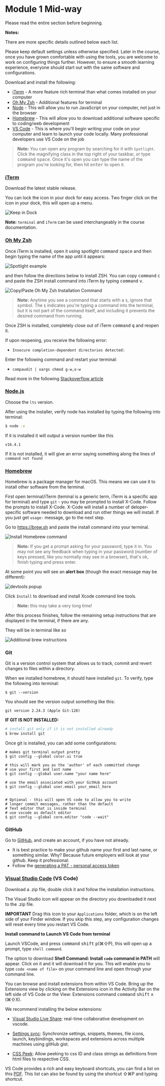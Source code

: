 # Module 1 Mid-way

Please read the entire section before beginning.

**Notes:**

There are more specific details outlined below each list.

Please keep default settings unless otherwise specified. Later in the course, once you have grown comfortable with using the tools, you are welcome to work on configuring things further. However, to ensure a smooth learning experience, everyone should start out with the same software and configurations.

Download and install the following:

- [iTerm](https://iterm2.com/downloads.html) - A more feature rich terminal than what comes installed on your computer
- [Oh My Zsh](https://ohmyz.sh) - Additional features for terminal
- [Node](https://nodejs.org/en/download/) - This will allow you to run JavaScript on your computer, not just in the browser
- [Homebrew](https://brew.sh) - This will allow you to download additional software specific to coding/web development
- [VS Code](https://code.visualstudio.com/download) - This is where you'll begin writing your code on your computer and learn to launch your code locally. Many professional developers use VS Code on the job

> **Note:** You can open any program by searching for it with `Spotlight`. Click the magnifying class in the top right of your taskbar, or type <kbd>command</kbd> <kbd>space</kbd>. Once it's open you can type the name of the program you're looking for, then hit <kbd>enter</kbd> to open it.

### [iTerm](https://iterm2.com/downloads.html)

Download the latest stable release.

You can lock the icon in your dock for easy access. Two finger click on the icon in your dock, this will open up a menu.

![Keep in Dock](./assets/keep-in-dock.png)

**Note:** `terminal` and `iTerm` can be used interchangeably in the course documentation.

### [Oh My Zsh](https://ohmyz.sh)

Once iTerm is installed, open it using spotlight <kbd>command</kbd> <kbd>space</kbd> and then begin typing the name of the app until it appears:

![Spotlight example](./assets/spotlight-example.png)

and then follow the directions below to install ZSH. You can copy <kbd>command</kbd> <kbd>c</kbd> and paste the ZSH install command into iTerm by typing <kbd>command</kbd> <kbd>v</kbd>.

![Copy/Paste Oh My Zsh Installation Command](./assets/copy-paste-oh-my-zsh-command.png)

> **Note:** Anytime you see a command that starts with a `$`, ignore that symbol. The `$` indicates you're typing a command into the terminal, but it is not part of the command itself, and including it prevents the desired command from running.

Once ZSH is installed, completely close out of iTerm <kbd>command</kbd> <kbd>q</kbd> and reopen it.

If upon reopening, you receive the following error:

- `Insecure completion-dependent directories detected: `

Enter the following command and restart your terminal:

- `compaudit | xargs chmod g-w,o-w`

Read more in the following [Stackoverflow article](https://stackoverflow.com/questions/61433167/zsh-detects-insecure-completion-dependent-directories/61433333#61433333)

### [Node.js](https://nodejs.org/en/download/)

Choose the `lts` version.

After using the installer, verify node has installed by typing the following into terminal:

```bash
$ node -v
```

If it is installed it will output a version number like this

```
v16.4.1
```

If it is not installed, it will give an error saying something along the lines of `command not found`

### [Homebrew](https://brew.sh)

Homebrew is a package manager for macOS. This means we can use it to install other software from the terminal.

First open terminal/iTerm (teminal is a generic term, iTerm is a specific app for terminal) and type `git` - you may be prompted to install X-Code. Follow the prompts to install X-Code. X-Code will install a number of deloper-specific software needed to download and run other things we will install. If you just get `usage:` message, go to the next step. 

Go to https://brew.sh and paste the install command into your terminal.

![Install Homebrew command](./assets/install-homebrew-command.png)

> **Note:** If you get a prompt asking for your password, type it in. You may not see any feedback when typing in your password (number of keys pressed, like you normally may see in a browser), that's ok, finish typing and press enter.

At some point you will see an **alert box** (though the exact message may be different):

![devtools popup](./assets/xcode_devtools.png)

Click `Install` to download and install Xcode command line tools.

> **Note:** this may take a very long time!

After this process finishes, follow the remaining setup instructions that are displayed in the terminal, if there are any.

They will be in terminal like so

![Additional brew instructions](./assets/additional-brew.png)

### Git

Git is a version control system that allows us to track, commit and revert changes to files within a directory.

When we installed homebrew, it should have installed `git`. To verify, type the following into terminal:

```
$ git --version
```

You should see the version output something like this:

```
git version 2.24.3 (Apple Git-128)
```

**IF GIT IS NOT INSTALLED:**

```sh
# install git only if it is not installed already
$ brew install git
```

Once git is installed, you can add some configurations:

```
# makes git terminal output pretty
$ git config --global color.ui true

# this will mark you as the 'author' of each committed change
# use your first and last name
$ git config --global user.name "your name here"

# use the email associated with your GitHub account
$ git config --global user.email your_email_here


# Optional - this will open VS code to allow you to write
# longer commit messages, rather than the default
# Text editor that is inside terminal
# use vscode as default editor
$ git config --global core.editor "code --wait"
```

### GitHub

Go to [GitHub](https://github.com), and create an account, if you have not already.

- It is best practice to make your github name your first and last name, or something similar. Why? Because future employers will look at your github. Keep it professional.
- Follow the [generating a PAT - personal access token](./pat-set-up)

### [Visual Studio Code](https://code.visualstudio.com/download) (VS Code)

Download a .zip file, double click it and follow the installation instructions.

The Visual Studio icon will appear on the directory you downloaded it next to the .zip file.

**IMPORTANT** Drag this icon to your `Applications` folder, which is on the left side of your Finder window. If you skip this step, any configuration changes will reset every time you restart VS Code.

**Install command to Launch VS Code from terminal**

Launch VSCode, and press <kbd>command</kbd> <kbd>shift</kbd> <kbd>p</kbd>(⌘⇧P), this will open up a prompt, type `shell command`.

The option to download **Shell Command: Install `code` command in PATH** will appear. Click on it and it will download it for you. This will enable you to type `code <name of file>` on your command line and open through your command line.

You can browse and install extensions from within VS Code. Bring up the Extensions view by clicking on the Extensions icon in the Activity Bar on the left side of VS Code or the View: Extensions command <kbd>command</kbd> <kbd>shift</kbd> <kbd>x</kbd> (⌘⇧X).

We recommend installing the below extensions:

- [Visual Studio Live Share](https://docs.microsoft.com/en-us/visualstudio/liveshare/use/vscode): real-time collaborative development on vscode.

- [Settings sync](https://marketplace.visualstudio.com/items?itemName=Shan.code-settings-sync): Synchronize settings, snippets, themes, file icons, launch, keybindings, workspaces and extensions across multiple machines using gitHub gist.

- [CSS Peek](https://marketplace.visualstudio.com/items?itemName=pranaygp.vscode-css-peek): Allow peeking to css ID and class strings as definitions from html files to respective CSS.

VS Code provides a rich and easy keyboard shortcuts, you can find a list on this [PDF](https://code.visualstudio.com/shortcuts/keyboard-shortcuts-macos.pdf). This list can also be found by using the shortcut ⇧⌘P and typing shortcut.
